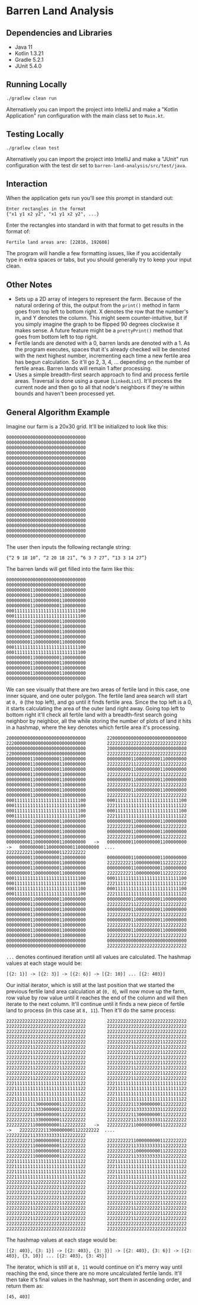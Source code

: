 # Barren Land Analysis

## Dependencies and Libraries

- Java 11
- Kotlin 1.3.21
- Gradle 5.2.1
- JUnit 5.4.0

## Running Locally
`./gradlew clean run`

Alternatively you can import the project into IntelliJ and make a "Kotlin Application" run configuration with the main class set to `Main.kt`.

## Testing Locally
`./gradlew clean test`

Alternatively you can import the project into IntelliJ and make a "JUnit" run configuration with the test dir set to `barren-land-analysis/src/test/java`.

## Interaction
When the application gets run you'll see this prompt in standard out:

    Enter rectangles in the format
    {"x1 y1 x2 y2", "x1 y1 x2 y2", ...}

Enter the rectangles into standard in with that format to get results in the format of:

    Fertile land areas are: [22816, 192608]

The program will handle a few formatting issues, like if you accidentally type in extra spaces or tabs, but you should generally try to keep your input clean.

## Other Notes

- Sets up a 2D array of integers to represent the farm. Because of the natural ordering of this, the output from the `print()` method in farm goes from top left to bottom right. X denotes the row that the number's in, and Y denotes the column. This might seem counter-intuitive, but if you simply imagine the graph to be flipped 90 degrees clockwise it makes sense. A future feature might be a `prettyPrint()` method that goes from bottom left to top right.
- Fertile lands are denoted with a 0, barren lands are denoted with a 1. As the program executes, spaces that it's already checked will be denoted with the next highest number, incrementing each time a new fertile area has begun calculation. So it'll go 2, 3, 4, ... depending on the number of fertile areas. Barren lands will remain 1 after processing.
- Uses a simple breadth-first search approach to find and process fertile areas. Traversal is done using a queue (`LinkedList`). It'll process the current node and then go to all that node's neighbors if they're within bounds and haven't been processed yet.

## General Algorithm Example
Imagine our farm is a 20x30 grid. It'll be initialized to look like this:

    000000000000000000000000000000
    000000000000000000000000000000
    000000000000000000000000000000
    000000000000000000000000000000
    000000000000000000000000000000
    000000000000000000000000000000
    000000000000000000000000000000
    000000000000000000000000000000
    000000000000000000000000000000
    000000000000000000000000000000
    000000000000000000000000000000
    000000000000000000000000000000
    000000000000000000000000000000
    000000000000000000000000000000
    000000000000000000000000000000
    000000000000000000000000000000
    000000000000000000000000000000
    000000000000000000000000000000
    000000000000000000000000000000
    000000000000000000000000000000

The user then inputs the following rectangle string:

    {“2 9 18 10”, “2 20 18 21”, “6 3 7 27”, “13 3 14 27”}

The barren lands will get filled into the farm like this:

    000000000000000000000000000000
    000000000000000000000000000000
    000000000110000000001100000000
    000000000110000000001100000000
    000000000110000000001100000000
    000000000110000000001100000000
    000111111111111111111111111100
    000111111111111111111111111100
    000000000110000000001100000000
    000000000110000000001100000000
    000000000110000000001100000000
    000000000110000000001100000000
    000000000110000000001100000000
    000111111111111111111111111100
    000111111111111111111111111100
    000000000110000000001100000000
    000000000110000000001100000000
    000000000110000000001100000000
    000000000110000000001100000000
    000000000000000000000000000000

We can see visually that there are two areas of fertile land in this case, one inner square, and one outer polygon. The fertile land area search will start at `0, 0` (the top left), and go until it finds fertile area. Since the top left is a 0, it starts calculating the area of the outer land right away. Going top left to bottom right it'll check all fertile land with a breadth-first search going neighbor by neighbor, all the while storing the number of plots of land it hits in a hashmap, where the key denotes which fertile area it's processing.

    200000000000000000000000000000        220000000000000000000000000000        222000000000000000000000000000        222222222222222222222222222222
    000000000000000000000000000000        200000000000000000000000000000        220000000000000000000000000000        222222222222222222222222222222
    000000000110000000001100000000        000000000110000000001100000000        200000000110000000001100000000        222222222112222222221122222222
    000000000110000000001100000000        000000000110000000001100000000        000000000110000000001100000000        222222222112222222221122222222
    000000000110000000001100000000        000000000110000000001100000000        000000000110000000001100000000        222222222112222222221122222222
    000000000110000000001100000000        000000000110000000001100000000        000000000110000000001100000000        222222222112222222221122222222
    000111111111111111111111111100        000111111111111111111111111100        000111111111111111111111111100        222111111111111111111111111122
    000111111111111111111111111100        000111111111111111111111111100        000111111111111111111111111100        222111111111111111111111111122
    000000000110000000001100000000        000000000110000000001100000000        000000000110000000001100000000        222222222110000000001122222222
    000000000110000000001100000000        000000000110000000001100000000        000000000110000000001100000000        222222222110000000001122222222
    000000000110000000001100000000   ->   000000000110000000001100000000   ->   000000000110000000001100000000  ....  222222222110000000001122222222
    000000000110000000001100000000        000000000110000000001100000000        000000000110000000001100000000        222222222110000000001122222222
    000000000110000000001100000000        000000000110000000001100000000        000000000110000000001100000000        222222222110000000001122222222
    000111111111111111111111111100        000111111111111111111111111100        000111111111111111111111111100        222111111111111111111111111122
    000111111111111111111111111100        000111111111111111111111111100        000111111111111111111111111100        222111111111111111111111111122
    000000000110000000001100000000        000000000110000000001100000000        000000000110000000001100000000        222222222112222222221122222222
    000000000110000000001100000000        000000000110000000001100000000        000000000110000000001100000000        222222222112222222221122222222
    000000000110000000001100000000        000000000110000000001100000000        000000000110000000001100000000        222222222112222222221122222222
    000000000110000000001100000000        000000000110000000001100000000        000000000110000000001100000000        222222222112222222221122222222
    000000000000000000000000000000        000000000000000000000000000000        000000000000000000000000000000        222222222222222222222222222222

`...` denotes continued iteration until all values are calculated. The hashmap values at each stage would be:

    [{2: 1}] -> [{2: 3}] -> [{2: 6}] -> [{2: 10}] ... [{2: 403}]

Our initial iterator, which is still at the last position that we started the previous fertile land area calculation at (`0, 0`), will now move up the farm, row value by row value until it reaches the end of the column and will then iterate to the next column. It'll continue until it finds a new piece of fertile land to process (in this case at `8, 11`). Then it'll do the same process:

    222222222222222222222222222222        222222222222222222222222222222        222222222222222222222222222222        222222222222222222222222222222
    222222222222222222222222222222        222222222222222222222222222222        222222222222222222222222222222        222222222222222222222222222222
    222222222112222222221122222222        222222222112222222221122222222        222222222112222222221122222222        222222222112222222221122222222
    222222222112222222221122222222        222222222112222222221122222222        222222222112222222221122222222        222222222112222222221122222222
    222222222112222222221122222222        222222222112222222221122222222        222222222112222222221122222222        222222222112222222221122222222
    222222222112222222221122222222        222222222112222222221122222222        222222222112222222221122222222        222222222112222222221122222222
    222111111111111111111111111122        222111111111111111111111111122        222111111111111111111111111122        222111111111111111111111111122
    222111111111111111111111111122        222111111111111111111111111122        222111111111111111111111111122        222111111111111111111111111122
    222222222113000000001122222222        222222222113300000001122222222        222222222113330000001122222222        222222222113333333331122222222
    222222222110000000001122222222        222222222113000000001122222222        222222222113300000001122222222        222222222113333333331122222222
    222222222110000000001122222222   ->   222222222110000000001122222222   ->   222222222113000000001122222222  ....  222222222113333333331122222222
    222222222110000000001122222222        222222222110000000001122222222        222222222110000000001122222222        222222222113333333331122222222
    222222222110000000001122222222        222222222110000000001122222222        222222222110000000001122222222        222222222113333333331122222222
    222111111111111111111111111122        222111111111111111111111111122        222111111111111111111111111122        222111111111111111111111111122
    222111111111111111111111111122        222111111111111111111111111122        222111111111111111111111111122        222111111111111111111111111122
    222222222112222222221122222222        222222222112222222221122222222        222222222112222222221122222222        222222222112222222221122222222
    222222222112222222221122222222        222222222112222222221122222222        222222222112222222221122222222        222222222112222222221122222222
    222222222112222222221122222222        222222222112222222221122222222        222222222112222222221122222222        222222222112222222221122222222
    222222222112222222221122222222        222222222112222222221122222222        222222222112222222221122222222        222222222112222222221122222222
    222222222222222222222222222222        222222222222222222222222222222        222222222222222222222222222222        222222222222222222222222222222

The hashmap values at each stage would be:

    [{2: 403}, {3: 1}] -> [{2: 403}, {3: 3}] -> [{2: 403}, {3: 6}] -> [{2: 403}, {3, 10}] ... [{2: 403}, {3: 45}]

The iterator, which is still at `8, 11` would continue on it's merry way until reaching the end, since there are no more uncalculated fertile lands. It'll then take it's final values in the hashmap, sort them in ascending order, and return them as:

    [45, 403]

